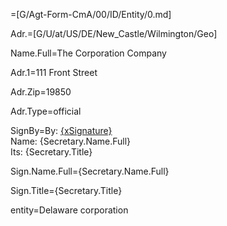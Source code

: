 =[G/Agt-Form-CmA/00/ID/Entity/0.md]

Adr.=[G/U/at/US/DE/New_Castle/Wilmington/Geo]

Name.Full=The Corporation Company

Adr.1=111 Front Street

Adr.Zip=19850

Adr.Type=official

SignBy=By: <u>{xSignature}</u><br/>Name: {Secretary.Name.Full}<br/>Its: {Secretary.Title}

Sign.Name.Full={Secretary.Name.Full}

Sign.Title={Secretary.Title}

entity=Delaware corporation